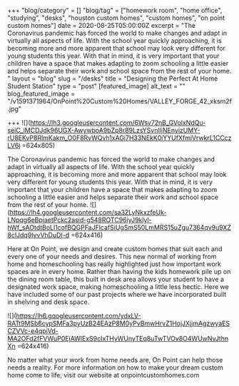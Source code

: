 +++
"blog/category" = []
"blog/tag" = ["homework room", "home office", "studying", "desks", "houston custom homes", "custom homes", "on point custom homes"]
date = 2020-08-25T05:00:00Z
excerpt = "The Coronavirus pandemic has forced the world to make changes and adapt in virtually all aspects of life. With the school year quickly approaching, it is becoming more and more apparent that school may look very different for young students this year. With that in mind, it is very important that your children have a space that makes adapting to zoom schooling a little easier and helps separate their work and school space from the rest of your home. "
layout = "blog"
slug = "/desks"
title = "Designing the Perfect At Home Student Station"
type = "post"
[featured_image]
alt_text = ""
blog_featured_image = "/v1591371964/OnPoint%20Custom%20Homes/VALLEY_FORGE_42_xksm2f.jpg"

+++
![](https://lh3.googleusercontent.com/6Wsv72nB_GVolxNdQu-seiC_iMCDJdk96UGX-AwywboA9bZp8r89LzsYSvnlIjNEnyizUMY-rU8EKvP8RlmKakm_O0F8RvWQvh1xAGi7H33NEkK0iYYUfXfmiVrwkrL1CCczLV6j =624x805)

The Coronavirus pandemic has forced the world to make changes and adapt in virtually all aspects of life. With the school year quickly approaching, it is becoming more and more apparent that school may look very different for young students this year. With that in mind, it is very important that your children have a space that makes adapting to zoom schooling a little easier and helps separate their work and school space from the rest of your home. ![](https://lh4.googleusercontent.com/sa32LyNkxzfeUk-LNpqg6eBpjaetPckc2asid-g548ROTC96iyJ9klyl-hWf_sAOtdtBoLl1cofBQGPFaJFlcafSiUgSmS50LmMRS15uZgu7364qv9u9XZ8clJdq9IyvVhDuDI-d =624x416)

Here at On Point, we design and create custom homes that suit each and every one of your needs and desires. This new normal of working from home and homeschooling has really highlighted just how important work spaces are in every home. Rather than having the kids homework pile up on the dining room table, this built in desk area allows your student to have a designated work space, making homeschooling a little less hectic. Here we have included some of our past projects where we have incorporated built in shelving and desk space.

![](https://lh6.googleusercontent.com/ydxLV-RATt9MSb6cypSMFa3pyUzB24EAzP8M0yPvBmwHrvZ1HojJXjjmAgzwyaESCZVVc-e4qpiVd-MA2OFd2fFVWuP0EjAWlExS9cIxTHyWUnyTEq8uTwTVOv8O4WUwNvJthnXn =624x416)

No matter what your work from home needs are, On Point can help those needs a reality. For more information on how to make your dream custom home come to life, visit our website at onpointcustomhomes.com